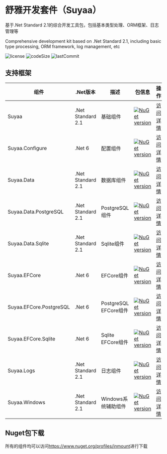 # 舒雅开发套件（Suyaa）

基于.Net Standard 2.1的综合开发工具包，包括基本类型处理、ORM框架、日志管理等

Comprehensive development kit based on .Net Standard 2.1, including basic type processing, ORM framework, log management, etc

![license](https://img.shields.io/github/license/suyaas/suyaa)
![codeSize](https://img.shields.io/github/languages/code-size/suyaas/suyaa)
![lastCommit](https://img.shields.io/github/last-commit/suyaas/suyaa)

## 支持框架

| 组件                      | .Net版本            | 描述                  | 包信息                                                                                                                        | 操作                                                                        |
| ----------------------- | ----------------- | ------------------- | -------------------------------------------------------------------------------------------------------------------------- | ------------------------------------------------------------------------- |
| Suyaa                   | .Net Standard 2.1 | 基础组件                | [![NuGet version](https://badge.fury.io/nu/Suyaa.svg)](https://badge.fury.io/nu/Suyaa)                                     | [访问详情](https://github.com/Suyaas/Suyaa)                                   |
| Suyaa.Configure         | .Net 6            | 配置组件                | [![NuGet version](https://badge.fury.io/nu/Suyaa.Configure.svg)](https://badge.fury.io/nu/Suyaa.Configure)                 | [访问详情](https://github.com/Suyaas/Suyaa/tree/main/Suyaa.Configure)         |
| Suyaa.Data              | .Net Standard 2.1 | 数据库组件               | [![NuGet version](https://badge.fury.io/nu/Suyaa.Data.svg)](https://badge.fury.io/nu/Suyaa.Data)                           | [访问详情](https://github.com/Suyaas/Suyaa/tree/main/Suyaa.Data)              |
| Suyaa.Data.PostgreSQL   | .Net Standard 2.1 | PostgreSQL组件        | [![NuGet version](https://badge.fury.io/nu/Suyaa.Data.PostgreSQL.svg)](https://badge.fury.io/nu/Suyaa.Data.PostgreSQL)     | [访问详情](https://github.com/Suyaas/Suyaa/tree/main/Suyaa.Data.PostgreSQL)   |
| Suyaa.Data.Sqlite       | .Net Standard 2.1 | Sqlite组件            | [![NuGet version](https://badge.fury.io/nu/Suyaa.Data.Sqlite.svg)](https://badge.fury.io/nu/Suyaa.Data.Sqlite)             | [访问详情](https://github.com/Suyaas/Suyaa/tree/main/Suyaa.Data.Sqlite)       |
| Suyaa.EFCore            | .Net 6            | EFCore组件            | [![NuGet version](https://badge.fury.io/nu/Suyaa.EFCore.svg)](https://badge.fury.io/nu/Suyaa.EFCore)                       | [访问详情](https://github.com/Suyaas/Suyaa/tree/main/Suyaa.EFCore)            |
| Suyaa.EFCore.PostgreSQL | .Net 6            | PostgreSQL EFCore组件 | [![NuGet version](https://badge.fury.io/nu/Suyaa.EFCore.PostgreSQL.svg)](https://badge.fury.io/nu/Suyaa.EFCore.PostgreSQL) | [访问详情](https://github.com/Suyaas/Suyaa/tree/main/Suyaa.EFCore.PostgreSQL) |
| Suyaa.EFCore.Sqlite     | .Net 6            | Sqlite  EFCore组件    | [![NuGet version](https://badge.fury.io/nu/Suyaa.EFCore.Sqlite.svg)](https://badge.fury.io/nu/Suyaa.EFCore.Sqlite)         | [访问详情](https://github.com/Suyaas/Suyaa/tree/main/Suyaa.EFCore.Sqlite)     |
| Suyaa.Logs              | .Net Standard 2.1 | 日志组件                | [![NuGet version](https://badge.fury.io/nu/Suyaa.Logs.svg)](https://badge.fury.io/nu/Suyaa.Logs)                           | [访问详情](https://github.com/Suyaas/Suyaa/tree/main/Suyaa.Logs)              |
| Suyaa.Windows           | .Net Standard 2.1 | Windows系统辅助组件       | [![NuGet version](https://badge.fury.io/nu/Suyaa.Windows.svg)](https://badge.fury.io/nu/Suyaa.Windows)                     | [访问详情](https://github.com/Suyaas/Suyaa/tree/main/Suyaa.Windows)           |

## Nuget包下载

所有的组件均可以访问<https://www.nuget.org/profiles/inmount>进行下载
